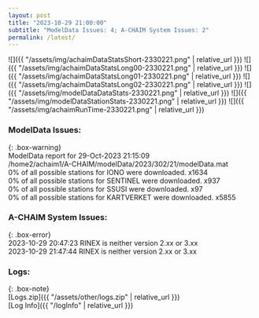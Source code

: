 ```yaml
---
layout: post
title: "2023-10-29 21:00:00"
subtitle: "ModelData Issues: 4; A-CHAIM System Issues: 2"
permalink: /latest/
---
```


![]({{ "/assets/img/achaimDataStatsShort-2330221.png" | relative_url }})
![]({{ "/assets/img/achaimDataStatsLong00-2330221.png" | relative_url }})
![]({{ "/assets/img/achaimDataStatsLong01-2330221.png" | relative_url }})
![]({{ "/assets/img/achaimDataStatsLong02-2330221.png" | relative_url }})
![]({{ "/assets/img/modelDataDataStats-2330221.png" | relative_url }})
![]({{ "/assets/img/modelDataStationStats-2330221.png" | relative_url }})
![]({{ "/assets/img/achaimRunTime-2330221.png" | relative_url }})


### ModelData Issues:  
  
{: .box-warning}  
 ModelData report for 29-Oct-2023 21:15:09   
 /home2/achaim1/A-CHAIM/modelData/2023/302/21/modelData.mat   
 0% of all possible stations for IONO were downloaded. x1634   
 0% of all possible stations for SENTINEL were downloaded. x937   
 0% of all possible stations for SSUSI were downloaded. x97   
 0% of all possible stations for KARTVERKET were downloaded. x5855   
  
### A-CHAIM System Issues:  
  
{: .box-error}  
2023-10-29 20:47:23 RINEX is neither version 2.xx or 3.xx  
2023-10-29 21:47:44 RINEX is neither version 2.xx or 3.xx  

### Logs:  
  
{: .box-note}  
[Logs.zip]({{ "/assets/other/logs.zip" | relative_url }})  
[Log Info]({{ "/logInfo" | relative_url }})  
